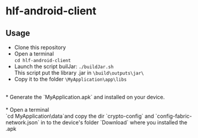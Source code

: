 # hlf-android-client
## Usage

* Clone this repository
* Open a terminal </br>
`cd hlf-android-client` </br>
* Launch the script builJar: `./buildJar.sh` </br>
This script put the library .jar in `\build\outputs\jar\` </br>
* Copy it to the folder  `\MyApplication\app\libs` </br>
 </br>
* Generate the `MyApplication.apk` and installed on your device.  </br>
 </br>
* Open a terminal </br>
`cd MyApplication\data`and copy the dir `crypto-config` and `config-fabric-network.json` in to the device's folder `Download` where you installed the .apk  </br>
